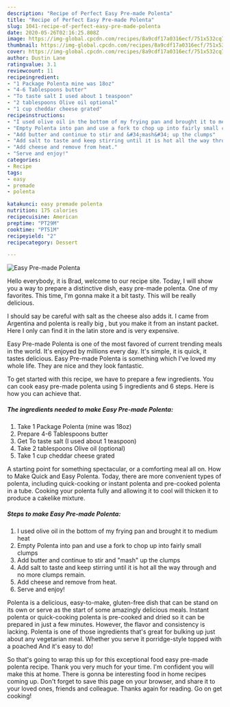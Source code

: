 ```yaml
---
description: "Recipe of Perfect Easy Pre-made Polenta"
title: "Recipe of Perfect Easy Pre-made Polenta"
slug: 1041-recipe-of-perfect-easy-pre-made-polenta
date: 2020-05-26T02:16:25.808Z
image: https://img-global.cpcdn.com/recipes/8a9cdf17a0316ecf/751x532cq70/easy-pre-made-polenta-recipe-main-photo.jpg
thumbnail: https://img-global.cpcdn.com/recipes/8a9cdf17a0316ecf/751x532cq70/easy-pre-made-polenta-recipe-main-photo.jpg
cover: https://img-global.cpcdn.com/recipes/8a9cdf17a0316ecf/751x532cq70/easy-pre-made-polenta-recipe-main-photo.jpg
author: Dustin Lane
ratingvalue: 3.1
reviewcount: 11
recipeingredient:
- "1 Package Polenta mine was 18oz"
- "4-6 Tablespoons butter"
- "To taste salt I used about 1 teaspoon"
- "2 tablespoons Olive oil optional"
- "1 cup cheddar cheese grated"
recipeinstructions:
- "I used olive oil in the bottom of my frying pan and brought it to medium heat"
- "Empty Polenta into pan and use a fork to chop up into fairly small clumps"
- "Add butter and continue to stir and &#34;mash&#34; up the clumps"
- "Add salt to taste and keep stirring until it is hot all the way through and no more clumps remain."
- "Add cheese and remove from heat."
- "Serve and enjoy!"
categories:
- Recipe
tags:
- easy
- premade
- polenta

katakunci: easy premade polenta 
nutrition: 175 calories
recipecuisine: American
preptime: "PT29M"
cooktime: "PT51M"
recipeyield: "2"
recipecategory: Dessert

---
```



![Easy Pre-made Polenta](https://img-global.cpcdn.com/recipes/8a9cdf17a0316ecf/751x532cq70/easy-pre-made-polenta-recipe-main-photo.jpg)

Hello everybody, it is Brad, welcome to our recipe site. Today, I will show you a way to prepare a distinctive dish, easy pre-made polenta. One of my favorites. This time, I'm gonna make it a bit tasty. This will be really delicious.

I should say be careful with salt as the cheese also adds it. I came from Argentina and polenta is really big , but you make it from an instant packet. Here I only can find it in the latin store and is very expensive.

Easy Pre-made Polenta is one of the most favored of current trending meals in the world. It's enjoyed by millions every day. It's simple, it is quick, it tastes delicious. Easy Pre-made Polenta is something which I've loved my whole life. They are nice and they look fantastic.


To get started with this recipe, we have to prepare a few ingredients. You can cook easy pre-made polenta using 5 ingredients and 6 steps. Here is how you can achieve that.

<!--inarticleads1-->

##### The ingredients needed to make Easy Pre-made Polenta:

1. Take 1 Package Polenta (mine was 18oz)
1. Prepare 4-6 Tablespoons butter
1. Get To taste salt (I used about 1 teaspoon)
1. Take 2 tablespoons Olive oil (optional)
1. Take 1 cup cheddar cheese grated


A starting point for something spectacular, or a comforting meal all on. How to Make Quick and Easy Polenta. Today, there are more convenient types of polenta, including quick-cooking or instant polenta and pre-cooked polenta in a tube. Cooking your polenta fully and allowing it to cool will thicken it to produce a cakelike mixture. 

<!--inarticleads2-->

##### Steps to make Easy Pre-made Polenta:

1. I used olive oil in the bottom of my frying pan and brought it to medium heat
1. Empty Polenta into pan and use a fork to chop up into fairly small clumps
1. Add butter and continue to stir and &#34;mash&#34; up the clumps
1. Add salt to taste and keep stirring until it is hot all the way through and no more clumps remain.
1. Add cheese and remove from heat.
1. Serve and enjoy!


Polenta is a delicious, easy-to-make, gluten-free dish that can be stand on its own or serve as the start of some amazingly delicious meals. Instant polenta or quick-cooking polenta is pre-cooked and dried so it can be prepared in just a few minutes. However, the flavor and consistency is lacking. Polenta is one of those ingredients that&#39;s great for bulking up just about any vegetarian meal. Whether you serve it porridge-style topped with a poached And it&#39;s easy to do! 

So that's going to wrap this up for this exceptional food easy pre-made polenta recipe. Thank you very much for your time. I'm confident you will make this at home. There is gonna be interesting food in home recipes coming up. Don't forget to save this page on your browser, and share it to your loved ones, friends and colleague. Thanks again for reading. Go on get cooking!
